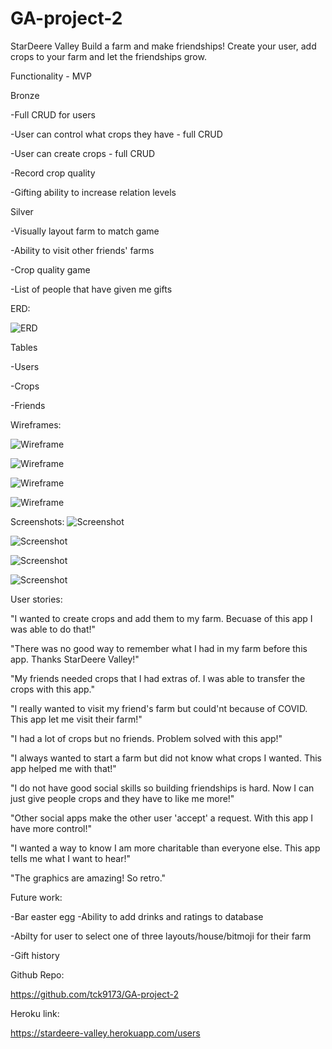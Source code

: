 # GA-project-2
StarDeere Valley
Build a farm and make friendships! Create your user, add crops to your farm and let the friendships grow.
	
Functionality - MVP

Bronze

-Full CRUD for users
	
-User can control what crops they have - full CRUD 

-User can create crops - full CRUD

-Record crop quality

-Gifting ability to increase relation levels

Silver

-Visually layout farm to match game 

-Ability to visit other friends' farms

-Crop quality game

-List of people that have given me gifts


ERD:

![ERD](https://i.imgur.com/c6XJYow.png)

Tables 
	
-Users
	
-Crops

-Friends

Wireframes:

![Wireframe](https://i.imgur.com/FbicITX.png)

![Wireframe](https://i.imgur.com/vqVywki.png)

![Wireframe](https://i.imgur.com/a9C4VIw.png)

![Wireframe](https://i.imgur.com/5UuMnL4.png)

Screenshots:
![Screenshot](https://i.imgur.com/DPnDL9l.png)

![Screenshot](https://i.imgur.com/eq75fMx.png)

![Screenshot](https://i.imgur.com/s9xW4Uz.png)

![Screenshot](https://i.imgur.com/B9pjQbu.png)

User stories:

"I wanted to create crops and add them to my farm. Becuase of this app I was able to do that!"

"There was no good way to remember what I had in my farm before this app. Thanks StarDeere Valley!"

"My friends needed crops that I had extras of. I was able to transfer the crops with this app."

"I really wanted to visit my friend's farm but could'nt because of COVID. This app let me visit their farm!"

"I had a lot of crops but no friends. Problem solved with this app!"

"I always wanted to start a farm but did not know what crops I wanted. This app helped me with that!"

"I do not have good social skills so building friendships is hard. Now I can just give people crops and they have to like me more!"

"Other social apps make the other user 'accept' a request. With this app I have more control!"

"I wanted a way to know I am more charitable than everyone else. This app tells me what I want to hear!"

"The graphics are amazing! So retro."

Future work:

-Bar easter egg  -Ability to add drinks and ratings to database

-Abilty for user to select one of three layouts/house/bitmoji for their farm

-Gift history

Github Repo: 

https://github.com/tck9173/GA-project-2

Heroku link:

https://stardeere-valley.herokuapp.com/users